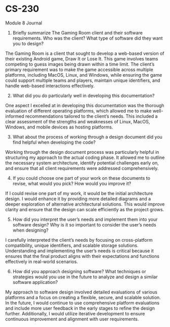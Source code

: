 # CS-230
Module 8 Journal

1. Briefly summarize The Gaming Room client and their software requirements. Who was the client? What type of software did they want you to design?

The Gaming Room is a client that sought to develop a web-based version of their existing Android game, Draw It or Lose It. This game involves teams competing to
guess images being drawn within a time limit. The client’s primary requirement was to make the game accessible across multiple platforms, including MacOS, Linux, and Windows, while ensuring the game could support multiple teams and players, maintain unique identifiers, and handle web-based interactions effectively.

2. What did you do particularly well in developing this documentation?

One aspect I excelled at in developing this documentation was the thorough evaluation of different operating platforms, which allowed me to make well-informed 
recommendations tailored to the client’s needs. This included a clear assessment of the strengths and weaknesses of Linux, MacOS, Windows, and mobile devices as
hosting platforms.

3. What about the process of working through a design document did you find helpful when developing the code?

Working through the design document process was particularly helpful in structuring my approach to the actual coding phase. It allowed me to outline the necessary
system architecture, identify potential challenges early on, and ensure that all client requirements were addressed comprehensively.

4. If you could choose one part of your work on these documents to revise, what would you pick? How would you improve it?

If I could revise one part of my work, it would be the initial architecture design. I would enhance it by providing more detailed diagrams and a deeper exploration
of alternative architectural solutions. This would improve clarity and ensure that the design can scale efficiently as the project grows.

5. How did you interpret the user’s needs and implement them into your software design? Why is it so important to consider the user’s needs when designing?

I carefully interpreted the client’s needs by focusing on cross-platform compatibility, unique identifiers, and scalable storage solutions. Understanding and
implementing the user’s needs is critical because it ensures that the final product aligns with their expectations and functions effectively in real-world
scenarios.

6. How did you approach designing software? What techniques or strategies would you use in the future to analyze and design a similar software application?

My approach to software design involved detailed evaluations of various platforms and a focus on creating a flexible, secure, and scalable solution. In the future,
I would continue to use comprehensive platform evaluations and include more user feedback in the early stages to refine the design further. Additionally, I would
utilize iterative development to ensure continuous improvement and alignment with user requirements.
